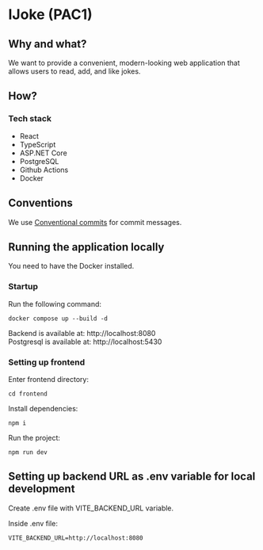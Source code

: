 # IJoke (PAC1)

## Why and what?

We want to provide a convenient, modern-looking web application that allows users to read, add, and like jokes.

## How?

### Tech stack

- React
- TypeScript
- ASP.NET Core
- PostgreSQL
- Github Actions
- Docker

## Conventions

We use [Conventional commits](https://www.conventionalcommits.org/en/v1.0.0/) for commit messages.

## Running the application locally

You need to have the Docker installed.

### Startup

Run the following command:

```shell
docker compose up --build -d
```

Backend is available at: http://localhost:8080 \
Postgresql is available at: http://localhost:5430

### Setting up frontend

Enter frontend directory:

```shell
cd frontend
```

Install dependencies:

```shell
npm i
```

Run the project:

```shell
npm run dev
```

## Setting up backend URL as .env variable for local development

Create .env file with VITE_BACKEND_URL variable.

Inside .env file:

```shell
VITE_BACKEND_URL=http://localhost:8080
```
